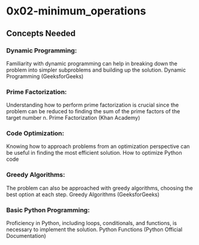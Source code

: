 # 0x02-minimum_operations

## Concepts Needed

### Dynamic Programming:

Familiarity with dynamic programming can help in breaking down the problem into simpler subproblems and building up the solution.
Dynamic Programming (GeeksforGeeks)

### Prime Factorization:

Understanding how to perform prime factorization is crucial since the problem can be reduced to finding the sum of the prime factors of the target number n.
Prime Factorization (Khan Academy)

### Code Optimization:

Knowing how to approach problems from an optimization perspective can be useful in finding the most efficient solution.
How to optimize Python code

### Greedy Algorithms:

The problem can also be approached with greedy algorithms, choosing the best option at each step.
Greedy Algorithms (GeeksforGeeks)

### Basic Python Programming:

Proficiency in Python, including loops, conditionals, and functions, is necessary to implement the solution.
Python Functions (Python Official Documentation)